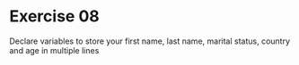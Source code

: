 # Exercise 08
Declare variables to store your first name, last name, marital status, country and age in multiple lines